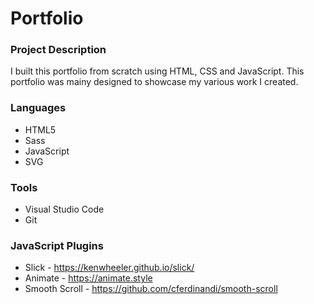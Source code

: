 # Portfolio

### Project Description

<p>I built this portfolio from scratch using HTML, CSS and JavaScript. This portfolio was mainy designed to showcase my various work I created.</p>

### Languages

* HTML5
* Sass
* JavaScript
* SVG

### Tools

* Visual Studio Code
* Git

### JavaScript Plugins

* Slick - https://kenwheeler.github.io/slick/
* Animate - https://animate.style
* Smooth Scroll - https://github.com/cferdinandi/smooth-scroll

